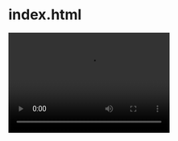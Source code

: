 # index.html
<video width="320" height="200" controls preload> 
    <source src="thrift.mp4"></source> 
    <source src="thrift.webm"></source> 
</video>
